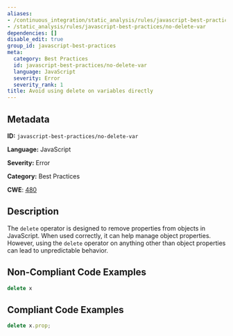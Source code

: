 ```yaml
---
aliases:
- /continuous_integration/static_analysis/rules/javascript-best-practices/no-delete-var
- /static_analysis/rules/javascript-best-practices/no-delete-var
dependencies: []
disable_edit: true
group_id: javascript-best-practices
meta:
  category: Best Practices
  id: javascript-best-practices/no-delete-var
  language: JavaScript
  severity: Error
  severity_rank: 1
title: Avoid using delete on variables directly
---
```

<!--  SOURCED FROM https://github.com/DataDog/datadog-static-analyzer-rule-docs -->


## Metadata
**ID:** `javascript-best-practices/no-delete-var`

**Language:** JavaScript

**Severity:** Error

**Category:** Best Practices

**CWE**: [480](https://cwe.mitre.org/data/definitions/480.html)

## Description
The `delete` operator is designed to remove properties from objects in JavaScript. When used correctly, it can help manage object properties. However, using the `delete` operator on anything other than object properties can lead to unpredictable behavior.

## Non-Compliant Code Examples
```javascript
delete x
```

## Compliant Code Examples
```javascript
delete x.prop;
```
